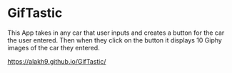 # GifTastic 
This App takes in any car that user inputs and creates a button for the car the user entered. Then when they click on the button it displays 10 Giphy images of the car they entered.

https://alakh9.github.io/GifTastic/
